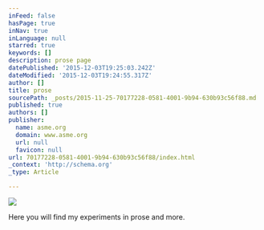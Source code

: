 ```yaml
---
inFeed: false
hasPage: true
inNav: true
inLanguage: null
starred: true
keywords: []
description: prose page
datePublished: '2015-12-03T19:25:03.242Z'
dateModified: '2015-12-03T19:24:55.317Z'
author: []
title: prose
sourcePath: _posts/2015-11-25-70177228-0581-4001-9b94-630b93c56f88.md
published: true
authors: []
publisher:
  name: asme.org
  domain: www.asme.org
  url: null
  favicon: null
url: 70177228-0581-4001-9b94-630b93c56f88/index.html
_context: 'http://schema.org'
_type: Article

---
```

![](https://the-grid-user-content.s3-us-west-2.amazonaws.com/40d1f174-b624-4d43-b9e1-0817b739d089.png)

Here you will find my experiments in prose and more.